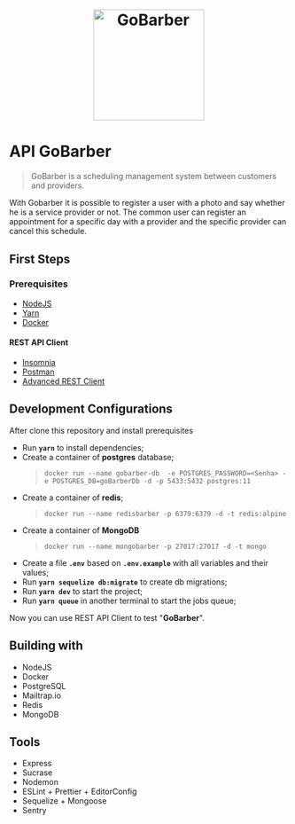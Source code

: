 <h1 align="center">
  <img alt="GoBarber" title="GoBarber" src="https://github.com/lucaslamar/go-baber-api/blob/master/src/img/68747470733a2f2f726f636b6574736561742d63646e2e73332d73612d656173742d312e616d617a6f6e6177732e636f6d2f626f6f7463616d702d6865616465722e706e67.png" width="200px" />
</h1>

# API GoBarber
> GoBarber is a scheduling management system between customers and providers.

With Gobarber it is possible to register a user with a photo and say whether he is a service provider or not. The common user can register an appointment for a specific day with a provider and the specific provider can cancel this schedule.

 ## First Steps

 <h3>Prerequisites</h3>

<ul>
    <li> <a href="https://nodejs.org/en/download/package-manager/"> NodeJS </a></li>
    <li> <a href="https://yarnpkg.com/en/docs/getting-started">Yarn</a> </li>
    <li> <a href="https://www.docker.com/get-started"> Docker </a> </li>
</ul>

<h4>REST API Client</h4>
<ul>
  <li><a href="https://insomnia.rest/">Insomnia</a></li>
  <li><a href="https://www.getpostman.com/">Postman</a></li>
  <li><a href="https://install.advancedrestclient.com/install">Advanced REST Client</a></li>
</ul>


## Development Configurations

After clone this repository and install prerequisites

- Run **`yarn`** to install dependencies;
- Create a container of **postgres** database;
    >`docker run --name gobarber-db  -e POSTGRES_PASSWORD=<Senha> -e POSTGRES_DB=goBarberDb -d -p 5433:5432 postgres:11`
- Create a container of **redis**;
    >`docker run --name redisbarber -p 6379:6379 -d -t redis:alpine`
- Create a container of **MongoDB**
    >`docker run --name mongobarber -p 27017:27017 -d -t mongo`
- Create a file **`.env`** based on **`.env.example`** with all variables and their values;
- Run **`yarn sequelize db:migrate`** to create db migrations;
- Run **`yarn dev`** to start the project;
- Run **`yarn queue`** in another terminal to start the jobs queue;

Now you can use REST API Client to test "**GoBarber**".

## Building with
<ul>
  <li>NodeJS</li>
  <li>Docker</li>
  <li>PostgreSQL</li>
  <li>Mailtrap.io</li>
  <li>Redis</li>
  <li>MongoDB</li>
</ul>

## Tools
<ul>
  <li>Express</li>
  <li>Sucrase</li>
  <li>Nodemon</li>
  <li>ESLint + Prettier + EditorConfig</li>
  <li>Sequelize + Mongoose</li>
  <li>Sentry</li>
</ul>
